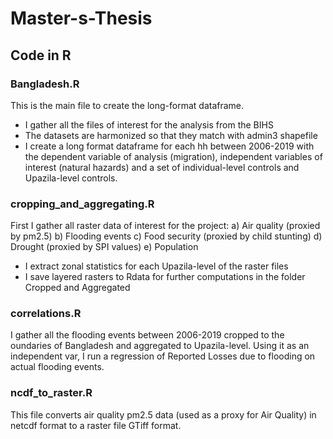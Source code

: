 # Master-s-Thesis

## Code in R

### Bangladesh.R
This is the main file to create the long-format dataframe. 
- I gather all the files of interest for the analysis from the BIHS
- The datasets are harmonized so that they match with admin3 shapefile
- I create a long format dataframe for each hh between 2006-2019  with the dependent variable of analysis (migration), independent variables of interest (natural hazards) and a set of individual-level controls and Upazila-level controls.

### cropping_and_aggregating.R
First I gather all raster data of interest for the project:
a) Air quality (proxied by pm2.5)
b) Flooding events
c) Food security (proxied by child stunting)
d) Drought (proxied by SPI values)
e) Population
- I extract zonal statistics for each Upazila-level of the raster files
- I save layered rasters to Rdata for further computations in the folder Cropped and Aggregated

### correlations.R

I gather all the flooding events between 2006-2019 cropped to the oundaries of Bangladesh and aggregated to Upazila-level.
Using it as an independent var, I run a regression of Reported Losses due to flooding on actual flooding events.


### ncdf_to_raster.R

This file converts air quality pm2.5 data (used as a proxy for Air Quality) in netcdf format to a raster file GTiff format.
